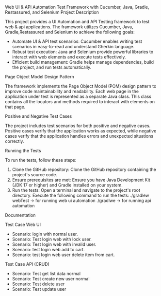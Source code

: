 Web UI & API Automation Test Framework with Cucumber, Java, Gradle, Restassured, and Selenium
Project Description

This project provides a UI Automation and API Testing framework to test web & api applications. The framework utilizes Cucumber, Java, Gradle,Restassured and Selenium to achieve the following goals:

- Automate UI & API test scenarios: Cucumber enables writing test scenarios in easy-to-read and understand Gherkin language.
- Robust test execution: Java and Selenium provide powerful libraries to interact with web elements and execute tests effectively.
- Efficient build management: Gradle helps manage dependencies, build the project, and run tests automatically.

Page Object Model Design Pattern

The framework implements the Page Object Model (POM) design pattern to improve code maintainability and readability. Each web page in the application under test is represented as a separate Java class. This class contains all the locators and methods required to interact with elements on that page.

Positive and Negative Test Cases

The project includes test scenarios for both positive and negative cases. Positive cases verify that the application works as expected, while negative cases verify that the application handles errors and unexpected situations correctly.

Running the Tests

To run the tests, follow these steps:

1. Clone the GitHub repository: Clone the GitHub repository containing the project's source code.
2. Ensure prerequisites are met: Ensure you have Java Development Kit (JDK 17 or higher) and Gradle installed on your system.
3. Run the tests: Open a terminal and navigate to the project's root directory. Execute the following command to run the tests:
./gradlew webTest -> for running web ui automation
./gradlwe -> for running api automation

Documentation

Test Case Web UI 
- Scenario: login with normal user.
- Scenario: Test login web with lock user.
- Scenario: Test login web with invalid user.
- Scenario: test login web add to cart.
- Scenario: test login web user delete item from cart.

Test Case API (CRUD)
- Scenario: Test get list data normal
- Scenario: Test create new user normal
- Scenario: Test delete user
- Scenario: Test update user
